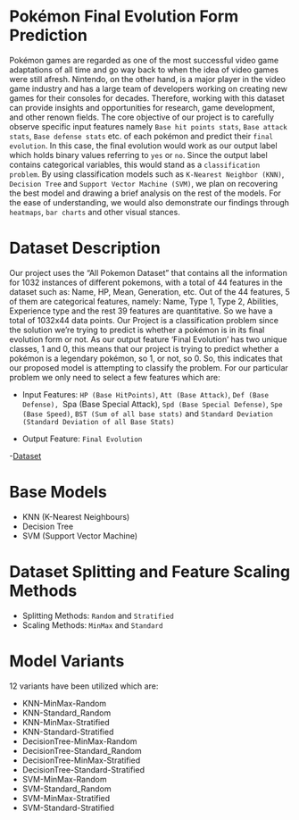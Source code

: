 # Pokémon Final Evolution Form Prediction

Pokémon games are regarded as one of the most successful video game adaptations of all time and go way back to when the idea of video games were still afresh. Nintendo, on the other hand, is a major player in the video game industry and has a large team of developers working on creating new games for their consoles for decades. Therefore, working with this dataset can provide insights and opportunities for research, game development, and other renown fields. The core objective of our project is to carefully observe specific input features namely `Base hit points stats`, `Base attack stats`, `Base defense stats` etc. of each pokémon and predict their `final evolution`. In this case, the final evolution would work as our output label which holds binary values referring to `yes` or `no`. Since the output label contains categorical variables, this would stand as a `classification problem`. By using classification models such as `K-Nearest Neighbor (KNN)`, `Decision Tree` and `Support Vector Machine (SVM)`, we plan on recovering the best model and drawing a brief analysis on the rest of the models. For the ease of understanding, we would also demonstrate our findings through `heatmaps`, `bar charts` and other visual stances.

# Dataset Description

Our project uses the “All Pokemon Dataset” that contains all the information for 1032 instances of different pokemons, with a total of 44 features in the dataset such as: Name, HP, Mean, Generation, etc. Out of the 44 features, 5 of them are categorical features, namely: Name, Type 1, Type 2, Abilities, Experience type and the rest 39 features are quantitative. So we have a total of 1032x44 data points. Our Project is a classification problem since the solution we’re trying to predict is whether a pokémon is in its final evolution form or not. As our output feature ‘Final Evolution’ has two unique classes, 1 and 0, this means that our project is trying to predict whether a pokémon is a legendary pokémon, so 1, or not, so 0. So, this indicates that our proposed model is attempting to classify the problem. For our particular problem we only need to select a few features which are:

+ Input Features: `HP (Base HitPoints)`, `Att (Base Attack)`, `Def (Base Defense), `Spa (Base Special Attack),
  `Spd (Base Special Defense)`, `Spe (Base Speed)`, `BST (Sum of all base stats)` and `Standard Deviation (Standard Deviation of all Base Stats)`

+ Output Feature: `Final Evolution`

-[Dataset](https://www.kaggle.com/datasets/maca11/all-pokemon-dataset)

# Base Models

+ KNN (K-Nearest Neighbours)
+ Decision Tree
+ SVM (Support Vector Machine)

# Dataset Splitting and Feature Scaling Methods

+ Splitting Methods: `Random` and `Stratified`
+ Scaling Methods: `MinMax` and `Standard`

# Model Variants

12 variants have been utilized which are:

+ KNN-MinMax-Random
+ KNN-Standard_Random
+ KNN-MinMax-Stratified
+ KNN-Standard-Stratified
+ DecisionTree-MinMax-Random
+ DecisionTree-Standard_Random
+ DecisionTree-MinMax-Stratified
+ DecisionTree-Standard-Stratified
+ SVM-MinMax-Random
+ SVM-Standard_Random
+ SVM-MinMax-Stratified
+ SVM-Standard-Stratified
